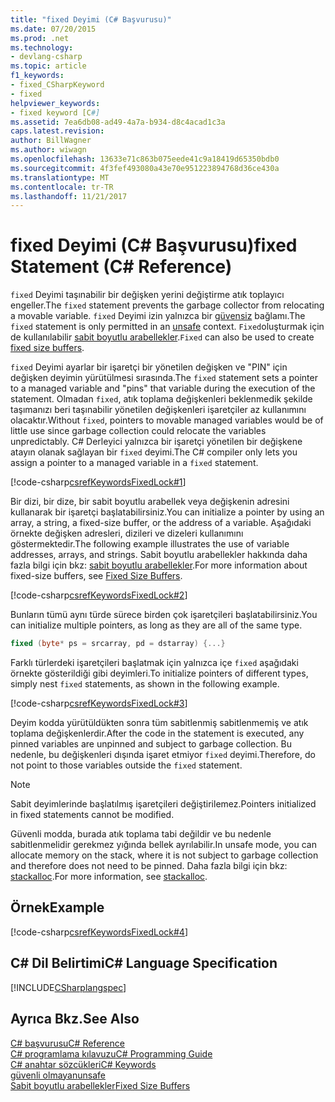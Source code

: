 ```yaml
---
title: "fixed Deyimi (C# Başvurusu)"
ms.date: 07/20/2015
ms.prod: .net
ms.technology:
- devlang-csharp
ms.topic: article
f1_keywords:
- fixed_CSharpKeyword
- fixed
helpviewer_keywords:
- fixed keyword [C#]
ms.assetid: 7ea6db08-ad49-4a7a-b934-d8c4acad1c3a
caps.latest.revision: 
author: BillWagner
ms.author: wiwagn
ms.openlocfilehash: 13633e71c863b075eede41c9a18419d65350bdb0
ms.sourcegitcommit: 4f3fef493080a43e70e951223894768d36ce430a
ms.translationtype: MT
ms.contentlocale: tr-TR
ms.lasthandoff: 11/21/2017
---
```

# <a name="fixed-statement-c-reference"></a><span data-ttu-id="72897-102">fixed Deyimi (C# Başvurusu)</span><span class="sxs-lookup"><span data-stu-id="72897-102">fixed Statement (C# Reference)</span></span>
<span data-ttu-id="72897-103">`fixed` Deyimi taşınabilir bir değişken yerini değiştirme atık toplayıcı engeller.</span><span class="sxs-lookup"><span data-stu-id="72897-103">The `fixed` statement prevents the garbage collector from relocating a movable variable.</span></span> <span data-ttu-id="72897-104">`fixed` Deyimi izin yalnızca bir [güvensiz](../../../csharp/language-reference/keywords/unsafe.md) bağlamı.</span><span class="sxs-lookup"><span data-stu-id="72897-104">The `fixed` statement is only permitted in an [unsafe](../../../csharp/language-reference/keywords/unsafe.md) context.</span></span> <span data-ttu-id="72897-105">`Fixed`oluşturmak için de kullanılabilir [sabit boyutlu arabellekler](../../../csharp/programming-guide/unsafe-code-pointers/fixed-size-buffers.md).</span><span class="sxs-lookup"><span data-stu-id="72897-105">`Fixed` can also be used to create [fixed size buffers](../../../csharp/programming-guide/unsafe-code-pointers/fixed-size-buffers.md).</span></span>  
  
 <span data-ttu-id="72897-106">`fixed` Deyimi ayarlar bir işaretçi bir yönetilen değişken ve "PIN" için değişken deyimin yürütülmesi sırasında.</span><span class="sxs-lookup"><span data-stu-id="72897-106">The `fixed` statement sets a pointer to a managed variable and "pins" that variable during the execution of the statement.</span></span> <span data-ttu-id="72897-107">Olmadan `fixed`, atık toplama değişkenleri beklenmedik şekilde taşımanızı beri taşınabilir yönetilen değişkenleri işaretçiler az kullanımını olacaktır.</span><span class="sxs-lookup"><span data-stu-id="72897-107">Without `fixed`, pointers to movable managed variables would be of little use since garbage collection could relocate the variables unpredictably.</span></span> <span data-ttu-id="72897-108">C# Derleyici yalnızca bir işaretçi yönetilen bir değişkene atayın olanak sağlayan bir `fixed` deyimi.</span><span class="sxs-lookup"><span data-stu-id="72897-108">The C# compiler only lets you assign a pointer to a managed variable in a `fixed` statement.</span></span>  
  
 [!code-csharp[csrefKeywordsFixedLock#1](../../../csharp/language-reference/keywords/codesnippet/CSharp/fixed-statement_1.cs)]  
  
 <span data-ttu-id="72897-109">Bir dizi, bir dize, bir sabit boyutlu arabellek veya değişkenin adresini kullanarak bir işaretçi başlatabilirsiniz.</span><span class="sxs-lookup"><span data-stu-id="72897-109">You can initialize a pointer by using an array, a string, a fixed-size buffer, or the address of a variable.</span></span> <span data-ttu-id="72897-110">Aşağıdaki örnekte değişken adresleri, dizileri ve dizeleri kullanımını göstermektedir.</span><span class="sxs-lookup"><span data-stu-id="72897-110">The following example illustrates the use of variable addresses, arrays, and strings.</span></span> <span data-ttu-id="72897-111">Sabit boyutlu arabellekler hakkında daha fazla bilgi için bkz: [sabit boyutlu arabellekler](../../../csharp/programming-guide/unsafe-code-pointers/fixed-size-buffers.md).</span><span class="sxs-lookup"><span data-stu-id="72897-111">For more information about fixed-size buffers, see [Fixed Size Buffers](../../../csharp/programming-guide/unsafe-code-pointers/fixed-size-buffers.md).</span></span>  
  
 [!code-csharp[csrefKeywordsFixedLock#2](../../../csharp/language-reference/keywords/codesnippet/CSharp/fixed-statement_2.cs)]  
  
 <span data-ttu-id="72897-112">Bunların tümü aynı türde sürece birden çok işaretçileri başlatabilirsiniz.</span><span class="sxs-lookup"><span data-stu-id="72897-112">You can initialize multiple pointers, as long as they are all of the same type.</span></span>  
  
```csharp
fixed (byte* ps = srcarray, pd = dstarray) {...}  
```
  
 <span data-ttu-id="72897-113">Farklı türlerdeki işaretçileri başlatmak için yalnızca içe `fixed` aşağıdaki örnekte gösterildiği gibi deyimleri.</span><span class="sxs-lookup"><span data-stu-id="72897-113">To initialize pointers of different types, simply nest `fixed` statements, as shown in the following example.</span></span>  
  
 [!code-csharp[csrefKeywordsFixedLock#3](../../../csharp/language-reference/keywords/codesnippet/CSharp/fixed-statement_3.cs)]  
  
 <span data-ttu-id="72897-114">Deyim kodda yürütüldükten sonra tüm sabitlenmiş sabitlenmemiş ve atık toplama değişkenlerdir.</span><span class="sxs-lookup"><span data-stu-id="72897-114">After the code in the statement is executed, any pinned variables are unpinned and subject to garbage collection.</span></span> <span data-ttu-id="72897-115">Bu nedenle, bu değişkenleri dışında işaret etmiyor `fixed` deyimi.</span><span class="sxs-lookup"><span data-stu-id="72897-115">Therefore, do not point to those variables outside the `fixed` statement.</span></span>  
  
> [!NOTE]
>  <span data-ttu-id="72897-116">Sabit deyimlerinde başlatılmış işaretçileri değiştirilemez.</span><span class="sxs-lookup"><span data-stu-id="72897-116">Pointers initialized in fixed statements cannot be modified.</span></span>  
  
 <span data-ttu-id="72897-117">Güvenli modda, burada atık toplama tabi değildir ve bu nedenle sabitlenmelidir gerekmez yığında bellek ayrılabilir.</span><span class="sxs-lookup"><span data-stu-id="72897-117">In unsafe mode, you can allocate memory on the stack, where it is not subject to garbage collection and therefore does not need to be pinned.</span></span> <span data-ttu-id="72897-118">Daha fazla bilgi için bkz: [stackalloc](../../../csharp/language-reference/keywords/stackalloc.md).</span><span class="sxs-lookup"><span data-stu-id="72897-118">For more information, see [stackalloc](../../../csharp/language-reference/keywords/stackalloc.md).</span></span>  
  
## <a name="example"></a><span data-ttu-id="72897-119">Örnek</span><span class="sxs-lookup"><span data-stu-id="72897-119">Example</span></span>  
 [!code-csharp[csrefKeywordsFixedLock#4](../../../csharp/language-reference/keywords/codesnippet/CSharp/fixed-statement_4.cs)]  
  
## <a name="c-language-specification"></a><span data-ttu-id="72897-120">C# Dil Belirtimi</span><span class="sxs-lookup"><span data-stu-id="72897-120">C# Language Specification</span></span>  
 [!INCLUDE[CSharplangspec](~/includes/csharplangspec-md.md)]  
  
## <a name="see-also"></a><span data-ttu-id="72897-121">Ayrıca Bkz.</span><span class="sxs-lookup"><span data-stu-id="72897-121">See Also</span></span>  
 [<span data-ttu-id="72897-122">C# başvurusu</span><span class="sxs-lookup"><span data-stu-id="72897-122">C# Reference</span></span>](../../../csharp/language-reference/index.md)  
 [<span data-ttu-id="72897-123">C# programlama kılavuzu</span><span class="sxs-lookup"><span data-stu-id="72897-123">C# Programming Guide</span></span>](../../../csharp/programming-guide/index.md)  
 [<span data-ttu-id="72897-124">C# anahtar sözcükleri</span><span class="sxs-lookup"><span data-stu-id="72897-124">C# Keywords</span></span>](../../../csharp/language-reference/keywords/index.md)  
 [<span data-ttu-id="72897-125">güvenli olmayan</span><span class="sxs-lookup"><span data-stu-id="72897-125">unsafe</span></span>](../../../csharp/language-reference/keywords/unsafe.md)  
 [<span data-ttu-id="72897-126">Sabit boyutlu arabellekler</span><span class="sxs-lookup"><span data-stu-id="72897-126">Fixed Size Buffers</span></span>](../../../csharp/programming-guide/unsafe-code-pointers/fixed-size-buffers.md)
